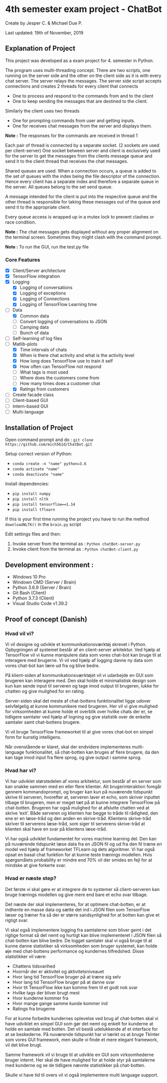 # 4th semester exam project - ChatBot
Create by Jesper C. & Michael Due P.

Last updated: 19th of November, 2019

## Explanation of Project
This project was developed as a exam project for 4. semester in Python.

The program uses multi-threading concept. There are two scripts, one running on the server side and the other on the client side as it is with every chat server. The server relays the messages. The server side script accepts connections and creates 2 threads for every client that connects 
- One to process and respond to the commands from and to the client
- One to keep sending the messages that are destined to the client.

Similarly the client uses two threads
- One for prompting commands from user and getting inputs. 
- One for receives chat messages from the server and displays them. 

**Note :** The responses for the commands are received in thread 1 

Each pair of thread is connected by a separate socket. (2 sockets are used per client-server) 
One socket between server and client is exclusively used for the server to get the messages from the clients message queue and send it to the client thread that receives the chat messages.

Shared queues are used. When a connection occurs, a queue is added to the set of queues with the index being the file descriptor of the connection. Hence every client has a separate index and therefore a separate queue in the server. All queues belong to the set send queue. 

A message intended for the client is put into the respective queue and the other thread is responsible for taking these messages out of the queue and send it to the appropriate client.

Every queue access is wrapped up in a mutex lock to prevent clashes or race condition.

**Note :** The chat messages gets displayed without any proper alignment on the terminal screen. Sometimes they might clash with the command prompt. 

**Note :** To run the GUI, run the test.py file

### Core Features
- [x] Client/Server architecture
- [x] TensorFlow integration
- [x] Logging
    - [x] Logging of conversations
    - [x] Logging of exceptions
    - [x] Logging of Connections
    - [x] Logging of TensorFlow Learning time
- [ ] Data
    - [x] Common data
    - [ ] Convert logging of conversations to JSON
    - [ ] Camping data
    - [ ] Bunch of data
- [ ] Self-learning of log files
- [ ] Matlib-plots
    - [x] Time intervals of chats
    - [x] When is there chat activity and what is the activity level 
    - [x] How long does TensorFlow use to train it self
    - [x] How often can TensorFlow not respond
    - [ ] What tags is most used
    - [ ] Where does the customers come from
    - [ ] How many times does a customer chat
    - [x] Ratings from customers
- [ ] Create facade class
- [ ] Client-based GUI
- [ ] Intern-based GUI
- [ ] Multi-language

## Installation of Project
Open command prompt and do : `git clone https://github.com/mich561d/ChatBot.git`

Setup correct version of Python:
- `conda create -n "name" python=3.6`
- `conda activate "name"`
- `conda deactivate "name"`

Install dependencies:
- `pip install numpy`
- `pip install nltk`
- `pip install tensorflow==1.14`
- `pip install tflearn`

If this is your first time running the project you have to run the method `downloadNLTK()` in the `brain.py` script 

Edit settings files and then:
1. Invoke server from the terminal as : `Python chatBot-server.py`
2. Invoke client from the terminal as : `Python chatBot-client.py`

## Development environment :
- Windows 10 Pro
- Windown CMD (Server / Brain)
- Python 3.6.9 (Server / Brain)
- Git Bash (Client)
- Python 3.7.3 (Client)
- Visual Studio Code v1.39.2

## Proof of concept (Danish)
### Hvad vil vi?

Vi vil designe og udvikle et kommunikationsværktøj skrevet i Python. Opbygningen af systemet består af en client-server arkitektur. Ved hjælp at TensorFlow vil vi kunne manipulere data som vores chat-bot kan bruge til at interagere med brugerne. Vi vil ved hjælp af logging danne ny data som vores chat-bot kan lære ud fra og blive bedre.

På klient-siden af kommunikationsværktøjet vil vi udarbejde en GUI som brugeren kan interagere med. Den skal holde et minimalistisk design som kun kan sende input til serveren og tage imod output til brugeren, lukke for chatten og give mulighed for en rating.

Server-siden skal det meste af chat-bottens funktionalitet ligge udover selvfølgelig at kunne kommunikere med brugeren. Her vil vi give mulighed for virksomheden at kunne holde et overblik over hvilke chats der er, se tidligere samtaler ved hjælp af logning og give statistik over de enkelte samtaler samt chat-bottens brugere.

Vi vil bruge TensorFlow frameworket til at give vores chat-bot en simpel form for kunstig intelligens.

Når ovenstående er klaret, skal der endvidere implementeres multi-language funktionalitet, så chat-botten kan bruges af flere brugere, da den kan tage imod input fra flere sprog, og give output i samme sprog.

### Hvad har vi?

Vi har udviklet størstedelen af vores arkitektur, som består af en server som kan snakke sammen med en eller flere klienter. Alt brugerinteraktion foregår gennem kommandoprompt, og bruger kan kun på nuværende tidspunkt skrive til serveren, hvorefter at, serveren laver et echo, som skriver inputtet tilbage til brugeren, men er meget tæt på at kunne integrere TensorFlow på chat-botten. Brugeren har også mulighed for at afslutte chatten ved at skrive ‘exit’. Både serveren og klienten har begge to tråde til rådighed, den ene er en læse-tråd og den anden en skrive-tråd. Klientens skrive-tråd skriver til serverens læse-tråd, som siger til serverens skrive-tråd at klienten skal have en svar på klientens læse-tråd.

Vi har også udviklet fundamentet for vores machine learning del. Den kan på nuværende tidspunkt læse data fra en JSON fil og ud fra den fil træne en model ved hjælp af frameworket TFLearn og dets algoritmer. Vi har også opsat en basal chat funktion for at kunne teste trænings modellen. Hvis spørgsmålets probability er mindre end 70% vil der smides en fejl for at mindske at give forkerte svar.

### Hvad er næste step?

Det første vi skal gøre er at integrere de to systemer så client-serveren kan bruge trænings modellen og give mere end bare et echo svar tilbage.

Det næste der skal implementeres, for at optimere chat-botten, er at indhente en masse data og sætte det ind i JSON filen som TensorFlow læser og træner fra så der er større sandsynlighed for at botten kan give et rigtigt svar.

Vi skal også implementere logging fra samtalerne som bliver gemt i det rigtige format så det nemt og hurtigt kan blive implementeret i JSON filen så chat-botten kan blive bedre. De logget samtaler skal vi også bruge til at kunne danne statistiker så virksomheden som bruger systemet, kan holde øje med chat-bottens performance og kundernes tilfredshed. Disse statistikker vil være: 
- Chattens tidsvarihed
- Hvornår der er aktivitet og aktivitetsniveauet 
- Hvor lang tid TensorFlow bruger på at træne sig selv
- Hvor lang tid TensorFlow bruger på at danne svar
- Hvor tit TensorFlow ikke kan komme frem til et godt nok svar
- Hvilke tags der bliver brugt mest
- Hvor kunderne kommer fra
- Hvor mange gange samme kunde kommer ind
- Ratings fra brugerne

For at kunne forbedre kundernes oplevelse ved brug af chat-botten skal vi have udviklet en simpel GUI som gør det nemt og enkelt for kunderne at holde en samtale med botten. Det vil bestå udelukkende af et interface for at se beskederne. På nuværende tidspunkt har vi tænkt os at bruge TkInter som vores GUI framework, men skulle vi finde et mere elegant framework, vil det blive brugt.

Samme framework vil vi bruge til at udvikle en GUI som virksomhederne bruger internt. Her skal de have mulighed for at holde styr på samtalerne med kunderne og se de tidligere nævnte statistikker på chat-botten.

Skulle vi have tid til overs vil vi også implementere multi language support.
